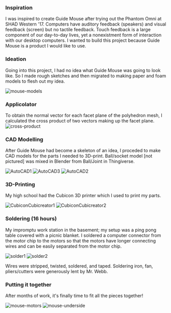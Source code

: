### Inspiration 
I was inspired to create Guide Mouse after trying out the Phantom Omni at SHAD Western '17. 
Computers have auditory feedback (speakers) and visual feedback (screen) but no tactile feedback. Touch feedback is a large component of our day-to-day lives, yet a nonexistment form of interaction with our desktop computers. I wanted to build this project because Guide Mouse is a product I would like to use.

### Ideation
Going into this project, I had no idea what Guide Mouse was going to look like. So I made rough sketches and then migrated to making paper and foam models to flesh out my idea.

![mouse-models](https://github.com/xxxzhangxxx/GuideMouse/blob/master/reports/mouse-models.jpg)

### Applicolator
To obtain the normal vector for each facet plane of the polyhedron mesh, I calculated the cross product of two vectors making up the facet plane.
![cross-product](https://github.com/xxxzhangxxx/GuideMouse/blob/master/reports/cross-product.jpg)
### CAD Modelling
After Guide Mouse had become a skeleton of an idea, I proceded to make CAD models for the parts I needed to 3D-print. Ball/socket model [not pictured] was mixed in Blender from Ball/Joint in Thingiverse.

![AutoCAD1](https://github.com/xxxzhangxxx/GuideMouse/blob/master/reports/AutoCAD1.jpg)
![AutoCAD3](https://github.com/xxxzhangxxx/GuideMouse/blob/master/reports/AutoCAD3.jpg)
![AutoCAD2](https://github.com/xxxzhangxxx/GuideMouse/blob/master/reports/AutoCAD2.jpg)
### 3D-Printing
My high school had the Cubicon 3D printer which I used to print my parts.

![CubiconCubicreator1](https://github.com/xxxzhangxxx/GuideMouse/blob/master/reports/CubiconCubicreator1.jpg)
![CubiconCubicreator2](https://github.com/xxxzhangxxx/GuideMouse/blob/master/reports/CubiconCubicreator2.jpg)

### Soldering (16 hours)
My impromptu work station in the basement; my setup was a ping pong table covered with a picnic blanket. I soldered a computer connector from the motor chip to the motors so that the motors have longer connecting wires and can be easily separated from the motor chip.

![solder1](https://github.com/xxxzhangxxx/GuideMouse/blob/master/reports/solder1.jpg)
![solder2](https://github.com/xxxzhangxxx/GuideMouse/blob/master/reports/solder2.jpg)

Wires were stripped, twisted, soldered, and taped. Soldering iron, fan, pliers/cutters were generously lent by Mr. Webb.

### Putting it together
After months of work, it's finally time to fit all the pieces together!

![mouse-motors](https://github.com/xxxzhangxxx/GuideMouse/blob/master/reports/mouse-motors.jpg)
![mouse-underside](https://github.com/xxxzhangxxx/GuideMouse/blob/master/reports/mouse-underside.jpg)

